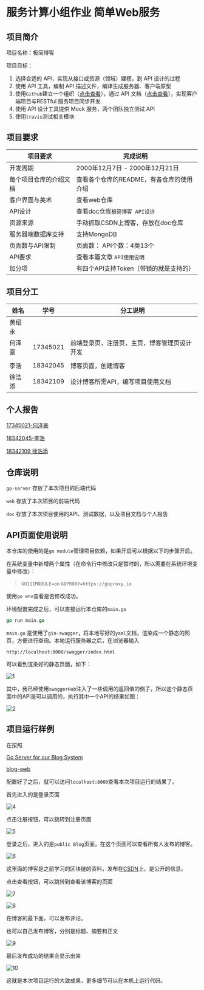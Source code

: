 # 服务计算小组作业 简单Web服务

## 项目简介

项目名称：极简博客

项目目标：

1. 选择合适的 API，实现从接口或资源（领域）建模，到 API 设计的过程
2. 使用 API 工具，编制 API 描述文件，编译生成服务器、客户端原型
3. 使用`Github`建立一个组织（[点击查看](https://github.com/dsjlfjasdlkfjaklsf)），通过 API 文档（[点击查看](https://app.swaggerhub.com/apis-docs/CSBlog/a-blog_system/1.0.0)），实现客户端项目与RESTful 服务项目同步开发
4. 使用 API 设计工具提供 Mock 服务，两个团队独立测试 API
5. 使用`travis`测试相关模块

## 项目要求

| 项目要求               | 完成说明                                 |
| ---------------------- | ---------------------------------------- |
| 开发周期               | 2000年12月7日 - 2000年12月21日           |
| 每个项目仓库的介绍文档 | 查看各个仓库的README，有各仓库的使用介绍 |
| 客户界面与美术         | 查看web仓库                              |
| API设计                | 查看doc仓库`极简博客 API设计`            |
| 资源来源               | 手动抓取CSDN上博客，存放在doc仓库        |
| 服务器端数据库支持     | 支持MongoDB                              |
| 页面数与API限制        | 页面数： API个数：4类13个                |
| API要求                | 查看本篇文章 `API使用说明`               |
| 加分项                 | 有四个API支持Token（带锁的就是支持的）   |

## 项目分工

| 姓名   | 学号     | 分工说明                          |
| ------ | -------- | --------------------------------- |
| 黄绍永 |          |                                   |
| 何泽豪 | 17345021 | 前端登录页，注册页，主页，博客管理页设计开发  |
|        |          |                                   |
|   李浩 | 18342045 |       博客页面，创建博客    |
| 徐浩添 | 18342109 | 设计博客所需API，编写项目使用文档 |

## 个人报告
[17345021-何泽豪](./何泽豪.md)

[18342045-李浩](./李浩.md)

[18342109 徐浩添](./徐浩添.md)



## 仓库说明

`go-server` 存放了本次项目的后端代码

`web` 存放了本次项目的前端代码

`doc` 存放了本次项目使用的API、测试数据，以及项目文档与个人报告

## API页面使用说明

本仓库的使用的是`go module`管理项目依赖，如果开启可以根据以下的步骤开启。

在系统变量中新增两个属性（在命令行中修改只是暂时的，所以需要在系统环境变量中修改）：

> `GO111MODULE=on`
> `GOPROXY=https://goproxy.io`

使用`go env`查看是否修改成功。

环境配置完成之后，可以直接运行本仓库的`main.go`

```go
go run main.go
```

`main.go` 是使用了`gin-swagger`，将本地写好的`yaml`文档，渲染成一个静态的网页，方便进行查询。本地运行服务器之后，在浏览器输入

`http://localhost:8080/swagger/index.html`

可以看到渲染好的静态页面，如下：

![1](https://gitee.com/xinghanting/image/raw/master/ServiceComputing/homework9/1.png)

其中，我已经使用`swaggerHub`注入了一些调用的返回值的例子，所以这个静态页面中的API是可以调用的，执行其中一个API的结果如图：

![2](https://gitee.com/xinghanting/image/raw/master/ServiceComputing/homework9/2.png)

## 项目运行样例

在按照

[Go Server for our Blog System](https://github.com/dsjlfjasdlkfjaklsf/go-server)

[blog-web](https://github.com/dsjlfjasdlkfjaklsf/web)

配置好了之后，就可以访问`localhost:8000`查看本次项目运行的结果了。

首先进入的是登录页面

![4](https://gitee.com/xinghanting/image/raw/master/ServiceComputing/homework9/4.png)

点击注册按钮，可以跳转到注册页面

![5](https://gitee.com/xinghanting/image/raw/master/ServiceComputing/homework9/5.png)

登录之后，进入的是`public Blog`页面，在这个页面可以查看所有人发布的博客。

![6](https://gitee.com/xinghanting/image/raw/master/ServiceComputing/homework9/6.png)

这里面的博客是之前学习的区块链的资料，发布在[CSDN](https://blog.csdn.net/lianquan_cn/article/details/81565638)上，是公开的信息。

点击查看按钮，可以跳转到查看该博客的页面

![7](https://gitee.com/xinghanting/image/raw/master/ServiceComputing/homework9/7.png)

![8](https://gitee.com/xinghanting/image/raw/master/ServiceComputing/homework9/8.png)

在博客的最下面，可以发布评论。

也可以自己发布博客，分别是标题、摘要和正文

![9](https://gitee.com/xinghanting/image/raw/master/ServiceComputing/homework9/9.png)

最后发布成功的结果会显示出来

![10](https://gitee.com/xinghanting/image/raw/master/ServiceComputing/homework9/10.png)

这就是本次项目运行的大致成果，更多细节可以在本机上运行代码。